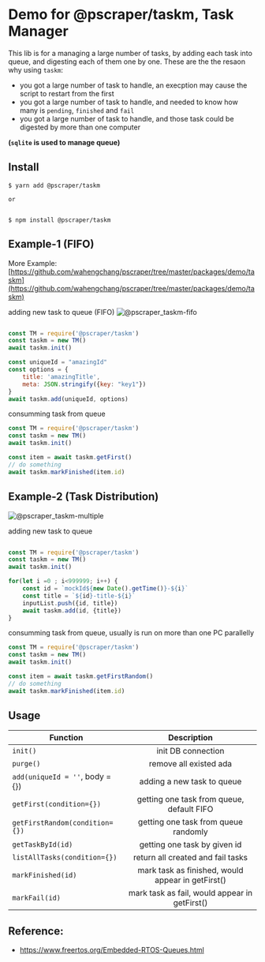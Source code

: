 # Demo for @pscraper/taskm, Task Manager
This lib is for a managing a large number of tasks, by adding each task into queue, and digesting each of them one by one. These are the the resaon why using `taskm`:
 - you got a large number of task to handle, an execption may cause the script to restart from the first
 - you got a large number of task to handle, and needed to know how many is `pending`, `finished` and `fail`
 - you got a large number of task to handle, and those task could be digested by more than one computer 



**(`sqlite` is used to manage queue)**


## Install
```
$ yarn add @pscraper/taskm

or 


$ npm install @pscraper/taskm
```

## Example-1 (FIFO)
More Example: [https://github.com/wahengchang/pscraper/tree/master/packages/demo/taskm](https://github.com/wahengchang/pscraper/tree/master/packages/demo/taskm)

adding new task to queue (FIFO)
![@pscraper_taskm-fifo](https://user-images.githubusercontent.com/5538753/72214782-e6d4ad00-3543-11ea-8e8e-1082e0343ca4.jpg)


```js

const TM = require('@pscraper/taskm')
const taskm = new TM()
await taskm.init()

const uniqueId = "amazingId"
const options = {
    title: 'amazingTitle',
    meta: JSON.stringify({key: "key1"})
}
await taskm.add(uniqueId, options)
```

consumming task from queue
```js
const TM = require('@pscraper/taskm')
const taskm = new TM()
await taskm.init()

const item = await taskm.getFirst()
// do something
await taskm.markFinished(item.id)
```

## Example-2 (Task Distribution)
![@pscraper_taskm-multiple](https://user-images.githubusercontent.com/5538753/72214774-b725a500-3543-11ea-8f28-8386ea09181d.jpg)

adding new task to queue
```js

const TM = require('@pscraper/taskm')
const taskm = new TM()
await taskm.init()

for(let i =0 ; i<999999; i++) {
    const id = `mockId${new Date().getTime()}-${i}`
    const title = `${id}-title-${i}`
    inputList.push({id, title})
    await taskm.add(id, {title})
}

```

consumming task from queue, usually is run on more than one PC parallelly
```js
const TM = require('@pscraper/taskm')
const taskm = new TM()
await taskm.init()

const item = await taskm.getFirstRandom()
// do something
await taskm.markFinished(item.id)
```


## Usage

| Function   |      Description      |
|----------|:-------------:|
| `init()`| init DB connection|
| `purge()`| remove all existed ada |
| `add(uniqueId = ''`, body = {}) |  adding a new task to queue |
| `getFirst(condition={})` |    getting one task from queue, default FIFO   |
| `getFirstRandom(condition={})`| getting one task from queue randomly |
| `getTaskById(id)`| getting one task by given id |
| `listAllTasks(condition={})`| return all created and fail tasks |
| `markFinished(id)`| mark task as finished, would appear in getFirst()|
| `markFail(id)`| mark task as fail, would appear in getFirst()|
    

## Reference:
 - https://www.freertos.org/Embedded-RTOS-Queues.html